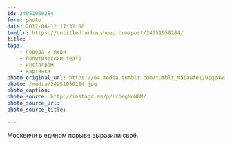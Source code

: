 ```yaml
---
id: 24951950284
form: photo
date: 2012-06-12 17:31:00
tumblr: https://untitled.urbansheep.com/post/24951950284/
title:
tags:
    - города и люди
    - политический театр
    - инстаграм
    - картинки
photo_original_url: https://64.media.tumblr.com/tumblr_m5iawfe1291qz4wzio1_640.jpg
photo: /media/24951950284.jpg
photo_caption: 
photo_source: http://instagr.am/p/LxoegMoN8M/
photo_source_url:
photo_source_title:

---
```


<p>Москвичи в едином порыве выразили своё.</p>
